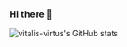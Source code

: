 ### Hi there 👋

![vitalis-virtus's GitHub stats](https://github-readme-stats.vercel.app/api?username=vitalis-virtus&show_icons=true&theme=radical)
